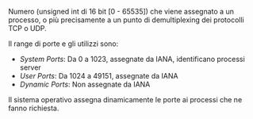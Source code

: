 Numero (unsigned int di 16 bit \[0 - 65535\]) che viene assegnato a un processo, o più precisamente a un punto di demultiplexing dei protocolli TCP o UDP.

Il range di porte e gli utilizzi sono:
- _System Ports_: Da 0 a 1023, assegnate da IANA, identificano processi server
- _User Ports_: Da 1024 a 49151, assegnate da IANA
- _Dynamic Ports_: Non assegnate da IANA

Il sistema operativo assegna dinamicamente le porte ai processi che ne fanno richiesta.
